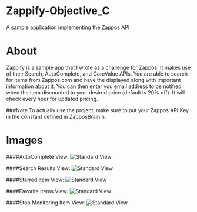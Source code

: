Zappify-Objective_C
===================

A sample application implementing the Zappos API

About
============

Zappify is a sample app that I wrote as a challenge for Zappos.  It makes use of their Search, AutoComplete, and CoreValue APIs.  You are able to search for items from Zappos.com and have the displayed along with important information about it.  You can then enter you email address to be notified when the item discounted to your desired price (default is 20% off).  It will check every hour for updated pricing.


###Note
To actually use the project, make sure to put your Zappos API Key in the constant defined in ZapposBrain.h.


Images
============

####AutoComplete View:
![Standard View](https://raw.github.com/ianb821/Zappify-Objective_C/master/Images/AutoComplete.png)

####Search Results View:
![Standard View](https://raw.github.com/ianb821/Zappify-Objective_C/master/Images/NikeGolf.png)

####Starred Item View:
![Standard View](https://raw.github.com/ianb821/Zappify-Objective_C/master/Images/StarredItem.png)

####Favorite Items View:
![Standard View](https://raw.github.com/ianb821/Zappify-Objective_C/master/Images/FavoriteItems.png)

####Stop Monitoring Item View:
![Standard View](https://raw.github.com/ianb821/Zappify-Objective_C/master/Images/ItemView.png)
